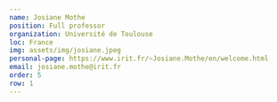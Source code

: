 ```yaml
---
name: Josiane Mothe
position: Full professor
organization: Université de Toulouse
loc: France
img: assets/img/josiane.jpeg
personal-page: https://www.irit.fr/~Josiane.Mothe/en/welcome.html
email: josiane.mothe@irit.fr
order: 5
row: 1
---
```

